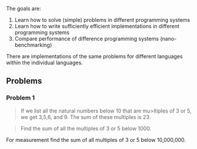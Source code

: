 The goals are:

1. Learn how to solve (simple) problems in different programming systems
2. Learn how to write sufficiently efficient implementations in different programming systems
3. Compare performance of difference programming systems (nano-benchmarking)

There are implementations of the same problems for different languages within the individual languages.

## Problems

### Problem 1

> If we list all the natural numbers below 10 that are mu>ltiples of 3 or 5, we get 3,5,6, and 9. The sum of these multiples is 23.

> Find the sum of all the multiples of 3 or 5 below 1000.

For measurement find the sum of all multiples of 3 or 5 below 10,000,000.